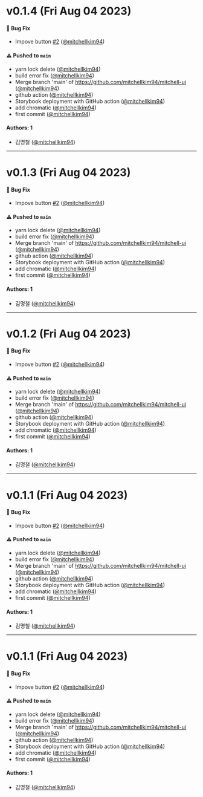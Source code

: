 # v0.1.4 (Fri Aug 04 2023)

#### 🐛 Bug Fix

- Impove button [#2](https://github.com/mitchellkim94/mitchell-ui/pull/2) ([@mitchellkim94](https://github.com/mitchellkim94))

#### ⚠️ Pushed to `main`

- yarn lock delete ([@mitchellkim94](https://github.com/mitchellkim94))
- build error fix ([@mitchellkim94](https://github.com/mitchellkim94))
- Merge branch 'main' of https://github.com/mitchellkim94/mitchell-ui ([@mitchellkim94](https://github.com/mitchellkim94))
- github action ([@mitchellkim94](https://github.com/mitchellkim94))
- Storybook deployment with GitHub action ([@mitchellkim94](https://github.com/mitchellkim94))
- add chromatic ([@mitchellkim94](https://github.com/mitchellkim94))
- first commit ([@mitchellkim94](https://github.com/mitchellkim94))

#### Authors: 1

- 김명철 ([@mitchellkim94](https://github.com/mitchellkim94))

---

# v0.1.3 (Fri Aug 04 2023)

#### 🐛 Bug Fix

- Impove button [#2](https://github.com/mitchellkim94/mitchell-ui/pull/2) ([@mitchellkim94](https://github.com/mitchellkim94))

#### ⚠️ Pushed to `main`

- yarn lock delete ([@mitchellkim94](https://github.com/mitchellkim94))
- build error fix ([@mitchellkim94](https://github.com/mitchellkim94))
- Merge branch 'main' of https://github.com/mitchellkim94/mitchell-ui ([@mitchellkim94](https://github.com/mitchellkim94))
- github action ([@mitchellkim94](https://github.com/mitchellkim94))
- Storybook deployment with GitHub action ([@mitchellkim94](https://github.com/mitchellkim94))
- add chromatic ([@mitchellkim94](https://github.com/mitchellkim94))
- first commit ([@mitchellkim94](https://github.com/mitchellkim94))

#### Authors: 1

- 김명철 ([@mitchellkim94](https://github.com/mitchellkim94))

---

# v0.1.2 (Fri Aug 04 2023)

#### 🐛 Bug Fix

- Impove button [#2](https://github.com/mitchellkim94/mitchell-ui/pull/2) ([@mitchellkim94](https://github.com/mitchellkim94))

#### ⚠️ Pushed to `main`

- yarn lock delete ([@mitchellkim94](https://github.com/mitchellkim94))
- build error fix ([@mitchellkim94](https://github.com/mitchellkim94))
- Merge branch 'main' of https://github.com/mitchellkim94/mitchell-ui ([@mitchellkim94](https://github.com/mitchellkim94))
- github action ([@mitchellkim94](https://github.com/mitchellkim94))
- Storybook deployment with GitHub action ([@mitchellkim94](https://github.com/mitchellkim94))
- add chromatic ([@mitchellkim94](https://github.com/mitchellkim94))
- first commit ([@mitchellkim94](https://github.com/mitchellkim94))

#### Authors: 1

- 김명철 ([@mitchellkim94](https://github.com/mitchellkim94))

---

# v0.1.1 (Fri Aug 04 2023)

#### 🐛 Bug Fix

- Impove button [#2](https://github.com/mitchellkim94/mitchell-ui/pull/2) ([@mitchellkim94](https://github.com/mitchellkim94))

#### ⚠️ Pushed to `main`

- yarn lock delete ([@mitchellkim94](https://github.com/mitchellkim94))
- build error fix ([@mitchellkim94](https://github.com/mitchellkim94))
- Merge branch 'main' of https://github.com/mitchellkim94/mitchell-ui ([@mitchellkim94](https://github.com/mitchellkim94))
- github action ([@mitchellkim94](https://github.com/mitchellkim94))
- Storybook deployment with GitHub action ([@mitchellkim94](https://github.com/mitchellkim94))
- add chromatic ([@mitchellkim94](https://github.com/mitchellkim94))
- first commit ([@mitchellkim94](https://github.com/mitchellkim94))

#### Authors: 1

- 김명철 ([@mitchellkim94](https://github.com/mitchellkim94))

---

# v0.1.1 (Fri Aug 04 2023)

#### 🐛 Bug Fix

- Impove button [#2](https://github.com/mitchellkim94/mitchell-ui/pull/2) ([@mitchellkim94](https://github.com/mitchellkim94))

#### ⚠️ Pushed to `main`

- yarn lock delete ([@mitchellkim94](https://github.com/mitchellkim94))
- build error fix ([@mitchellkim94](https://github.com/mitchellkim94))
- Merge branch 'main' of https://github.com/mitchellkim94/mitchell-ui ([@mitchellkim94](https://github.com/mitchellkim94))
- github action ([@mitchellkim94](https://github.com/mitchellkim94))
- Storybook deployment with GitHub action ([@mitchellkim94](https://github.com/mitchellkim94))
- add chromatic ([@mitchellkim94](https://github.com/mitchellkim94))
- first commit ([@mitchellkim94](https://github.com/mitchellkim94))

#### Authors: 1

- 김명철 ([@mitchellkim94](https://github.com/mitchellkim94))
